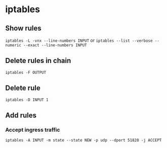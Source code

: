 # iptables

## Show rules

`iptables -L -vnx --line-numbers INPUT`
or
`iptables --list --verbose --numeric --exact --line-numbers INPUT`

## Delete rules in chain

`iptables -F OUTPUT`

## Delete rule

`iptables -D INPUT 1`

## Add rules

### Accept ingress traffic

`iptables -A INPUT -m state --state NEW -p udp --dport 51820 -j ACCEPT`

